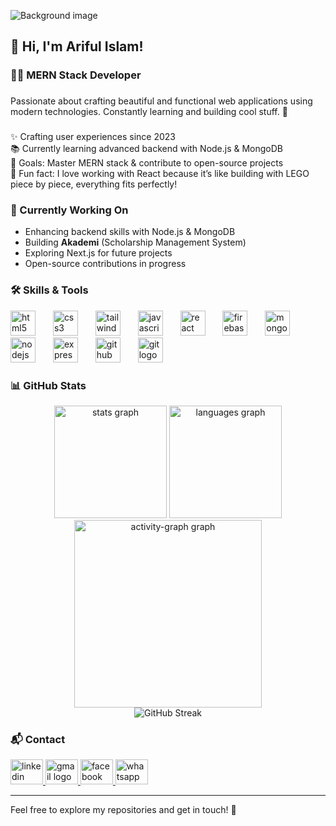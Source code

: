 ![Background image](https://i.ibb.co.com/SXvCCn91/Blue-Corporate-Linkedin-Article-Cover-image-2.png)

###

## 👋 Hi, I'm **Ariful Islam**!

###

### 👨‍💻 MERN Stack Developer

###

Passionate about crafting beautiful and functional web applications using modern technologies. Constantly learning and building cool stuff. 🚀

###

✨ Crafting user experiences since 2023  <br>📚 Currently learning advanced backend with Node.js & MongoDB  <br>🎯 Goals: Master MERN stack & contribute to open-source projects  <br>🎲 Fun fact: I love working with React because it’s like building with LEGO piece by piece, everything fits perfectly!

###
### 🚀 Currently Working On
- Enhancing backend skills with Node.js & MongoDB
- Building **Akademi** (Scholarship Management System)
- Exploring Next.js for future projects
- Open-source contributions in progress

###

### 🛠️ Skills & Tools  
<div align="left">
  <img src="https://cdn.jsdelivr.net/gh/devicons/devicon/icons/html5/html5-original.svg" height="40" alt="html5 logo"  />
  <img width="20" />
  <img src="https://cdn.jsdelivr.net/gh/devicons/devicon/icons/css3/css3-original.svg" height="40" alt="css3 logo"  />
  <img width="20" />
  <img src="https://cdn.simpleicons.org/tailwindcss/06B6D4" height="40" alt="tailwindcss logo"  />
  <img width="20" />
  <img src="https://cdn.simpleicons.org/javascript/F7DF1E" height="40" alt="javascript logo"  />
  <img width="20" />
  <img src="https://cdn.jsdelivr.net/gh/devicons/devicon/icons/react/react-original.svg" height="40" alt="react logo"  />
  <img width="20" />
  <img src="https://cdn.jsdelivr.net/gh/devicons/devicon/icons/firebase/firebase-plain.svg" height="40" alt="firebase logo"  />
  <img width="20" />
  <img src="https://cdn.jsdelivr.net/gh/devicons/devicon/icons/mongodb/mongodb-original.svg" height="40" alt="mongodb logo"  />
  <img width="20" />
  <img src="https://cdn.simpleicons.org/nodedotjs/339933" height="40" alt="nodejs logo"  />
  <img width="20" />
  <img src="https://skillicons.dev/icons?i=express" height="40" alt="express logo"  />
  <img width="20" />
  <img src="https://skillicons.dev/icons?i=github" height="40" alt="github logo"  />
  <img width="20" />
  <img src="https://skillicons.dev/icons?i=git" height="40" alt="git logo"  />
</div>

###

### 📊 GitHub Stats
<div align="center">
  <img src="https://github-readme-stats.vercel.app/api?username=ariful97768&hide_title=false&hide_rank=false&show_icons=true&include_all_commits=true&count_private=true&disable_animations=false&theme=dracula&locale=en&hide_border=true&order=1" height="180" alt="stats graph"  />
  <img src="https://github-readme-stats.vercel.app/api/top-langs?username=ariful97768&locale=en&hide_title=false&layout=compact&card_width=320&langs_count=5&theme=dracula&hide_border=true&order=2" height="180" alt="languages graph"  />
  <img src="https://github-readme-activity-graph.vercel.app/graph?username=ariful97768&radius=16&theme=react&area=true&order=5&hide_border=true&hide_title=false" height="300" alt="activity-graph graph"  />
  <br>
  <img src="https://nirzak-streak-stats.vercel.app?user=ariful97768&theme=dracula&hide_border=true" alt="GitHub Streak">
</div>

###

### 📬 Contact
<div align="left">
  <a href="https://www.linkedin.com/in/ariful-axf/" target="_blank">
    <img src="https://raw.githubusercontent.com/maurodesouza/profile-readme-generator/master/src/assets/icons/social/linkedin/default.svg" width="52" height="40" alt="linkedin logo"  />
  </a>
  <a href="mailto:arifulxf@gmail.com" target="_blank">
    <img src="https://raw.githubusercontent.com/maurodesouza/profile-readme-generator/master/src/assets/icons/social/gmail/default.svg" width="52" height="40" alt="gmail logo"  />
  </a>
  <a href="https://www.facebook.com/profile.php?id=100054997235096" target="_blank">
    <img src="https://raw.githubusercontent.com/maurodesouza/profile-readme-generator/master/src/assets/icons/social/facebook/default.svg" width="52" height="40" alt="facebook logo"  />
  </a>
  <a href="https://wa.me/8801313169776?text=Hi%20Ariful,%20I%20found%20your%20profile%20and%20would%20like%20to%20connect!" target="_blank">
    <img src="https://raw.githubusercontent.com/maurodesouza/profile-readme-generator/master/src/assets/icons/social/whatsapp/default.svg" width="52" height="40" alt="whatsapp logo"  />
  </a>
</div>

---

Feel free to explore my repositories and get in touch! 🚀
